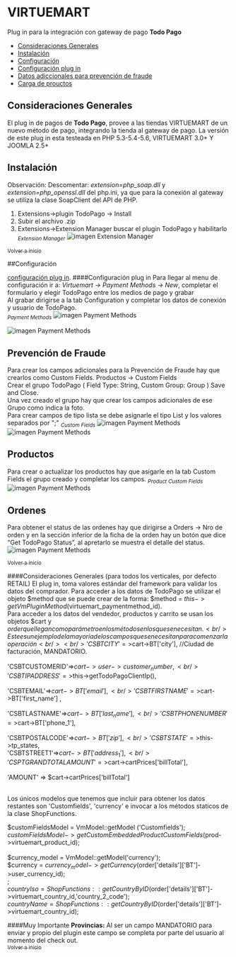 <a name="inicio"></a>
VIRTUEMART
============

Plug in para la integración con gateway de pago <strong>Todo Pago</strong>
- [Consideraciones Generales](#consideracionesgenerales)
- [Instalación](#instalacion)
- [Configuración](#configuracion)
- [Configuración plug in](#confplugin)
- [Datos adiccionales para prevención de fraude](#cybersource) 
- [Carga de prouctos](#productos) 

<a name="consideracionesgenerales"></a>
## Consideraciones Generales
El plug in de pagos de <strong>Todo Pago</strong>, provee a las tiendas VIRTUEMART de un nuevo m&eacute;todo de pago, integrando la tienda al gateway de pago.
La versión de este plug in esta testeada en PHP 5.3-5.4-5.6, VIRTUEMART 3.0+ Y JOOMLA 2.5+

<a name="instalacion"></a>
## Instalación
Observación: Descomentar: <em>extension=php_soap.dll</em> y <em>extension=php_openssl.dll</em> del php.ini, ya que para la conexión al gateway se utiliza la clase SoapClient del API de PHP. 

1.  Extensions->plugin TodoPago -> Install
2.	Subir el archivo .zip
3.	Extensions->Extension Manager buscar el plugin TodoPago y habilitarlo
<sub><em>Extension Manager</em></sub>
![imagen Extension Manager](https://raw.githubusercontent.com/TodoPago/imagenes/master/virtuemart/extension-manager.png)



[<sub>Volver a inicio</sub>](#inicio)

<a name="configuracion"></a>
##Configuración

[configuración plug in](#confplugin).
<a name="confplugin"></a>
####Configuración plug in
Para llegar al menu de configuración ir a: <em>Virtuemart -> Payment Methods -> New</em>, completar el formulario y elegir TodoPago entre los medios de pago y grabar<br />
Al grabar dirigirse a la tab Configuration y completar los datos de conexión y usuario de TodoPago.
<br />
<sub><em>Payment Methods</em></sub>
![imagen Payment Methods](https://raw.githubusercontent.com/TodoPago/imagenes/master/virtuemart/payment-methods-1.png)

![imagen Payment Methods](https://raw.githubusercontent.com/TodoPago/imagenes/master/virtuemart/payment-methods-2.png)

<a name="cybersource"></a>
## Prevención de Fraude
Para crear los campos adicionales para la Prevención de Fraude hay que crearlos como Custom Fields.
Productos  -> Custom Fields <br />
Crear el grupo TodoPago ( Field Type:  String, Custom Group: Group ) Save and Close.<br />
Una vez creado el grupo hay que crear los campos adicionales de ese Grupo como indica la foto.<br/>
Para crear campos de tipo lista se debe asignarle el tipo List y los valores separados por ";"
<sub><em>Custom Fields</em></sub>
![imagen Payment Methods](https://raw.githubusercontent.com/TodoPago/imagenes/master/virtuemart/custom-fields-1.png)
![imagen Payment Methods](https://raw.githubusercontent.com/TodoPago/imagenes/master/virtuemart/custom-fields-2.png)

<a name="productos"></a>
## Productos
Para crear o actualizar los productos hay que asigarle en la tab Custom Fields el grupo creado y completar los campos.
<sub><em>Product Custom Fields</em></sub>
![imagen Payment Methods](https://raw.githubusercontent.com/TodoPago/imagenes/master/virtuemart/order-status.png)
 
<a name="ordenes"></a>
## Ordenes
Para obtener el status de las ordenes hay que dirigirse a  Orders -> Nro de orden y en la sección inferior de la ficha de la orden hay un botón que dice “Get TodoPago Status”, al apretarlo se muestra el detalle del status.
![imagen Payment Methods](https://raw.githubusercontent.com/TodoPago/imagenes/master/virtuemart/productos-custom-fields.png)

[<sub>Volver a inicio</sub>](#inicio)

####Consideraciones Generales (para todos los verticales, por defecto RETAIL)
El plug in, toma valores est&aacute;ndar del framework para validar los datos del comprador.
Para acceder a los datos de TodoPago se utilizar el objeto $method que se puede crear de la forma: $method = $this->getVmPluginMethod ($virtuemart_paymentmethod_id).
<br />
Para acceder a los datos del vendedor, productos y carrito se usan los objetos $cart y $order que llegan como parámetro en los métodos en los que se necesitan. 
<br />
Este es un ejemplo de la mayoría de los campos que se necesitan para comenzar la operación <br />
<br />
'CSBTCITY'=>$cart->BT['city'], //Ciudad de facturación, MANDATORIO.		
<br />
'CSBTCUSTOMERID'=>$cart->user->customer_number, 
<br />
'CSBTIPADDRESS'=>$this->getTodoPagoClientIp(),	
<br />
'CSBTEMAIL'=>$cart->BT['email'], 	
<br />
'CSBTFIRSTNAME'=>$cart->BT['first_name'] ,		
<br />
'CSBTLASTNAME'=>$cart->BT['last_name'], 		
<br />
'CSBTPHONENUMBER'=>$cart->BT['phone_1'],		
<br />
'CSBTPOSTALCODE'=>$cart->BT['zip'], 
<br />
'CSBTSTATE'=>$this->tp_states, 
<br />
'CSBTSTREET1'=>$cart->BT['address_1'], 
<br />
'CSPTGRANDTOTALAMOUNT'=>$cart->cartPrices['billTotal'],                                 
<br />
'AMOUNT' => $cart->cartPrices['billTotal']	

<br />
Los únicos modelos que tenemos que incluir para obtener los datos restantes son 'Customfields', 'currency' e invocar a los métodos staticos de la clase ShopFunctions.<br />

$customFieldsModel = VmModel::getModel ('Customfields');<br />
$customFieldsModel->getCustomEmbeddedProductCustomFields($prod->virtuemart_product_id);    <br />   <br />
$currency_model = VmModel::getModel('currency');<br />
$currency = $currency_model->getCurrency($order['details']['BT']->user_currency_id);<br />;<br />
$countryIso = ShopFunctions::getCountryByID($order['details']['BT']->virtuemart_country_id,'country_2_code');<br />
$countryName = ShopFunctions::getCountryByID($order['details']['BT']->virtuemart_country_id);<br />


####Muy Importante
<strong>Provincias:</strong> Al ser un campo MANDATORIO para enviar y propio del plugin este campo se completa por parte del usuario al momento del check out.
<br />
[<sub>Volver a inicio</sub>](#inicio)
